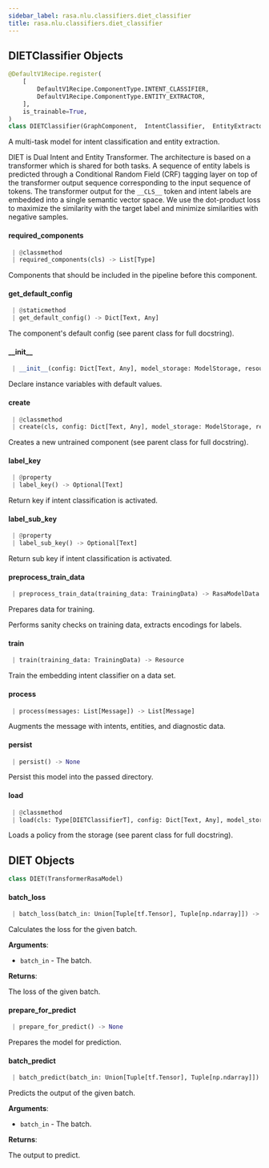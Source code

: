 ```yaml
---
sidebar_label: rasa.nlu.classifiers.diet_classifier
title: rasa.nlu.classifiers.diet_classifier
---
```

## DIETClassifier Objects

```python
@DefaultV1Recipe.register(
    [
        DefaultV1Recipe.ComponentType.INTENT_CLASSIFIER,
        DefaultV1Recipe.ComponentType.ENTITY_EXTRACTOR,
    ],
    is_trainable=True,
)
class DIETClassifier(GraphComponent,  IntentClassifier,  EntityExtractorMixin)
```

A multi-task model for intent classification and entity extraction.

DIET is Dual Intent and Entity Transformer.
The architecture is based on a transformer which is shared for both tasks.
A sequence of entity labels is predicted through a Conditional Random Field (CRF)
tagging layer on top of the transformer output sequence corresponding to the
input sequence of tokens. The transformer output for the ``__CLS__`` token and
intent labels are embedded into a single semantic vector space. We use the
dot-product loss to maximize the similarity with the target label and minimize
similarities with negative samples.

#### required\_components

```python
 | @classmethod
 | required_components(cls) -> List[Type]
```

Components that should be included in the pipeline before this component.

#### get\_default\_config

```python
 | @staticmethod
 | get_default_config() -> Dict[Text, Any]
```

The component&#x27;s default config (see parent class for full docstring).

#### \_\_init\_\_

```python
 | __init__(config: Dict[Text, Any], model_storage: ModelStorage, resource: Resource, execution_context: ExecutionContext, index_label_id_mapping: Optional[Dict[int, Text]] = None, entity_tag_specs: Optional[List[EntityTagSpec]] = None, model: Optional[RasaModel] = None, sparse_feature_sizes: Optional[Dict[Text, Dict[Text, List[int]]]] = None) -> None
```

Declare instance variables with default values.

#### create

```python
 | @classmethod
 | create(cls, config: Dict[Text, Any], model_storage: ModelStorage, resource: Resource, execution_context: ExecutionContext) -> DIETClassifier
```

Creates a new untrained component (see parent class for full docstring).

#### label\_key

```python
 | @property
 | label_key() -> Optional[Text]
```

Return key if intent classification is activated.

#### label\_sub\_key

```python
 | @property
 | label_sub_key() -> Optional[Text]
```

Return sub key if intent classification is activated.

#### preprocess\_train\_data

```python
 | preprocess_train_data(training_data: TrainingData) -> RasaModelData
```

Prepares data for training.

Performs sanity checks on training data, extracts encodings for labels.

#### train

```python
 | train(training_data: TrainingData) -> Resource
```

Train the embedding intent classifier on a data set.

#### process

```python
 | process(messages: List[Message]) -> List[Message]
```

Augments the message with intents, entities, and diagnostic data.

#### persist

```python
 | persist() -> None
```

Persist this model into the passed directory.

#### load

```python
 | @classmethod
 | load(cls: Type[DIETClassifierT], config: Dict[Text, Any], model_storage: ModelStorage, resource: Resource, execution_context: ExecutionContext, **kwargs: Any, ,) -> DIETClassifierT
```

Loads a policy from the storage (see parent class for full docstring).

## DIET Objects

```python
class DIET(TransformerRasaModel)
```

#### batch\_loss

```python
 | batch_loss(batch_in: Union[Tuple[tf.Tensor], Tuple[np.ndarray]]) -> tf.Tensor
```

Calculates the loss for the given batch.

**Arguments**:

- `batch_in` - The batch.
  

**Returns**:

  The loss of the given batch.

#### prepare\_for\_predict

```python
 | prepare_for_predict() -> None
```

Prepares the model for prediction.

#### batch\_predict

```python
 | batch_predict(batch_in: Union[Tuple[tf.Tensor], Tuple[np.ndarray]]) -> Dict[Text, tf.Tensor]
```

Predicts the output of the given batch.

**Arguments**:

- `batch_in` - The batch.
  

**Returns**:

  The output to predict.


